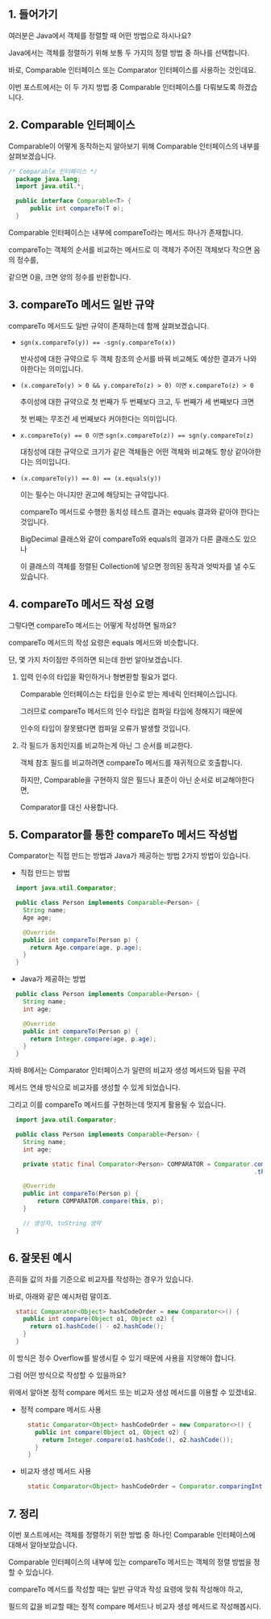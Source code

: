 ## 1. 들어가기

여러분은 Java에서 객체를 정렬할 때 어떤 방법으로 하시나요?

Java에서는 객체를 정렬하기 위해 보통 두 가지의 정렬 방법 중 하나를 선택합니다.

바로, Comparable 인터페이스 또는 Comparator 인터페이스를 사용하는 것인데요.

이번 포스트에서는 이 두 가지 방법 중 Comparable 인터페이스를 다뤄보도록 하겠습니다.

## 2. Comparable 인터페이스

Comparable이 어떻게 동작하는지 알아보기 위해 Comparable 인터페이스의 내부를 살펴보겠습니다.

```java
/* Comparable 인터페이스 */
  package java.lang;
  import java.util.*;

  public interface Comparable<T> {
      public int compareTo(T o);
  }
```

Comparable 인터페이스는 내부에 compareTo라는 메서드 하나가 존재합니다.

compareTo는 객체의 순서를 비교하는 메서드로 이 객체가 주어진 객체보다 작으면 음의 정수를,

같으면 0을, 크면 양의 정수를 반환합니다.

## 3. compareTo 메서드 일반 규약

compareTo 메서드도 일반 규약이 존재하는데 함께 살펴보겠습니다.

* ```sgn(x.compareTo(y)) == -sgn(y.compareTo(x))```

  반사성에 대한 규약으로 두 객체 참조의 순서를 바꿔 비교해도 예상한 결과가 나와야한다는 의미입니다.

* ```(x.compareTo(y) > 0 && y.compareTo(z) > 0) 이면``` ```x.compareTo(z) > 0```

  추이성에 대한 규약으로 첫 번째가 두 번째보다 크고, 두 번째가 세 번째보다 크면

  첫 번째는 무조건 세 번째보다 커야한다는 의미입니다.

* ```x.compareTo(y) == 0 이면``` ```sgn(x.compareTo(z)) == sgn(y.compareTo(z)```

  대칭성에 대한 규약으로 크기가 같은 객체들은 어떤 객체와 비교해도 항상 같아야한다는 의미입니다.

* ```(x.compareTo(y)) == 0) == (x.equals(y))```

  이는 필수는 아니지만 권고에 해당되는 규약입니다.

  compareTo 메서드로 수행한 동치성 테스트 결과는 equals 결과와 같아야 한다는 것입니다.

  BigDecimal 클래스와 같이 compareTo와 equals의 결과가 다른 클래스도 있으나
  
  이 클래스의 객체를 정렬된 Collection에 넣으면 정의된 동작과 엇박자를 낼 수도 있습니다.

## 4. compareTo 메서드 작성 요령

그렇다면 compareTo 메서드는 어떻게 작성하면 될까요?

compareTo 메서드의 작성 요령은 equals 메서드와 비슷합니다.

단, 몇 가지 차이점만 주의하면 되는데 한번 알아보겠습니다.

1. 입력 인수의 타입을 확인하거나 형변환할 필요가 없다.

    Comparable 인터페이스는 타입을 인수로 받는 제네릭 인터페이스입니다.
  
    그러므로 compareTo 메서드의 인수 타입은 컴파일 타임에 정해지기 때문에

    인수의 타입이 잘못됐다면 컴파일 오류가 발생할 것입니다.

2. 각 필드가 동치인지를 비교하는게 아닌 그 순서를 비교한다.

    객체 참조 필드를 비교하려면 compareTo 메서드를 재귀적으로 호출합니다.

    하지만, Comparable을 구현하지 않은 필드나 표준이 아닌 순서로 비교해야한다면,

    Comparator를 대신 사용합니다.

## 5. Comparator를 통한 compareTo 메서드 작성법

Comparator는 직접 만드는 방법과 Java가 제공하는 방법 2가지 방법이 있습니다.

* 직접 만드는 방법

```java
  import java.util.Comparator;

  public class Person implements Comparable<Person> {
    String name;
    Age age;

    @Override
    public int compareTo(Person p) {
      return Age.compare(age, p.age);
    }
  }
```

* Java가 제공하는 방법

```java
  public class Person implements Comparable<Person> {
    String name;
    int age;

    @Override
    public int compareTo(Person p) {
      return Integer.compare(age, p.age);
    }
  }
```

자바 8에서는 Comparator 인터페이스가 일련의 비교자 생성 메서드와 팀을 꾸려

메서드 연쇄 방식으로 비교자를 생성할 수 있게 되었습니다.

그리고 이를 compareTo 메서드를 구현하는데 멋지게 활용될 수 있습니다.

```java
  import java.util.Comparator;

  public class Person implements Comparable<Person> {
    String name;
    int age;

    private static final Comparator<Person> COMPARATOR = Comparator.comparingInt((Person p) -> p.age)
                                                                    .thenComparing(p -> p.name);

    @Override
    public int compareTo(Person p) {
        return COMPARATOR.compare(this, p);
    }

    // 생성자, toString 생략
  }
```

## 6. 잘못된 예시

흔히들 값의 차를 기준으로 비교자를 작성하는 경우가 있습니다.

바로, 아래와 같은 예시처럼 말이죠.

```java
  static Comparator<Object> hashCodeOrder = new Comparator<>() {
    public int compare(Object o1, Object o2) {
      return o1.hashCode() - o2.hashCode();
    }
  }
```

이 방식은 정수 Overflow를 발생시킬 수 있기 때문에 사용을 지양해야 합니다.

그럼 어떤 방식으로 작성할 수 있을까요?

위에서 알아본 정적 compare 메서드 또는 비교자 생성 메서드를 이용할 수 있겠네요.

* 정적 compare 메서드 사용

  ```java
    static Comparator<Object> hashCodeOrder = new Comparator<>() {
      public int compare(Object o1, Object o2) {
        return Integer.compare(o1.hashCode(), o2.hashCode());
      }
    }
  ```

* 비교자 생성 메서드 사용

  ```java
    static Comparator<Object> hashCodeOrder = Comparator.comparingInt(o -> o.hashCode());
  ```

## 7. 정리

이번 포스트에서는 객체를 정렬하기 위한 방법 중 하나인 Comparable 인터페이스에 대해서 알아보았습니다.

Comparable 인터페이스의 내부에 있는 compareTo 메서드는 객체의 정렬 방법을 정할 수 있습니다.

compareTo 메서드를 작성할 때는 일반 규약과 작성 요령에 맞춰 작성해야 하고,

필드의 값을 비교할 때는 정적 compare 메서드나 비교자 생성 메서드로 작성해봅시다.